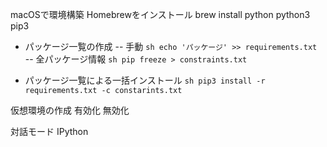 
macOSで環境構築
Homebrewをインストール
brew install python
python3
pip3

- パッケージ一覧の作成
-- 手動
``sh
echo 'パッケージ' >> requirements.txt
``
-- 全パッケージ情報
``sh
pip freeze > constraints.txt
``

- パッケージ一覧による一括インストール
``sh
pip3 install -r requirements.txt -c constarints.txt 
``

仮想環境の作成
有効化
無効化

対話モード
IPython


